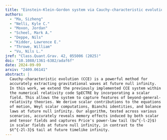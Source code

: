 ```yaml
---
title: "Einstein-Klein-Gordon system via Cauchy-characteristic evolution: Computation of memory and ringdown tail"
authors:
  - "Ma, Sizheng"
  - "Nelli, Kyle C."
  - "Moxon, Jordan"
  - "Scheel, Mark A."
  - "Deppe, Nils"
  - "Kidder, Lawrence E."
  - "Throwe, William"
  - "Vu, Nils L."
jref: "Class.Quant.Grav. 42, 055006 (2025)"
doi: "10.1088/1361-6382/adaf6f"
date: 2024-09-09
arxiv: "2409.06141"
abstract: |
  Cauchy-characteristic evolution (CCE) is a powerful method for
  accurately extracting gravitational waves at future null infinity.
  In this work, we extend the previously implemented CCE system within
  the numerical relativity code SpECTRE by incorporating a scalar
  field. This allows the system to capture features of beyond-general-
  relativity theories. We derive scalar contributions to the equations
  of motion, Weyl scalar computations, Bianchi identities, and balance
  laws at future null infinity. Our algorithm, tested across various
  scenarios, accurately reveals memory effects induced by both scalar
  and tensor fields and captures Price's power-law tail ($u^{-l-2}$)
  in scalar fields at future null infinity, in contrast to the
  $t^{-2l-3}$ tail at future timelike infinity.
---
```

